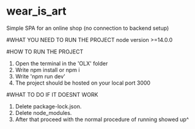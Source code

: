 # wear_is_art

Simple SPA for an online shop (no connection to backend setup)

#WHAT YOU NEED TO RUN THE PROJECT
node version >=14.0.0

#HOW TO RUN THE PROJECT

1. Open the terminal in the 'OLX' folder
2. Write npm install or npm i
3. Write 'npm run dev'
4. The project should be hosted on your local port 3000


#WHAT TO DO IF IT DOESNT WORK

1. Delete package-lock.json.
2. Delete node_modules.
3. After that proceed with the normal procedure of running showed up^
